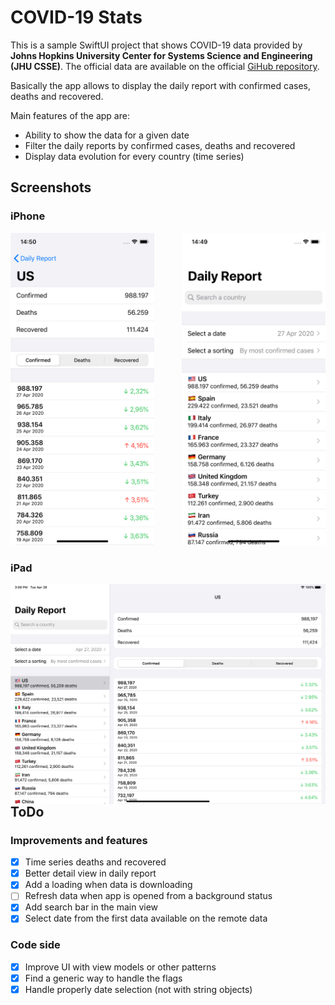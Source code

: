 # COVID-19 Stats

This is a sample SwiftUI project that shows COVID-19 data provided by **Johns Hopkins University Center for Systems Science and Engineering (JHU CSSE)**. The official data are available on the official [GiHub repository](https://github.com/CSSEGISandData/COVID-19).

Basically the app allows to display the daily report with confirmed cases, deaths and recovered.

Main features of the app are:

* Ability to show the data for a given date
* Filter the daily reports by confirmed cases, deaths and recovered
* Display data evolution for every country (time series)

## Screenshots

### iPhone

<div>
<img src="screenshots/iphone_screen_01.png" height="500px" style="float: right;">
<img src="screenshots/iphone_screen_02.png" height="500px">
</div>

### iPad

<div>
<img src="screenshots/ipad_screen_01.png" width="700px" style="float: right;">
</div>

## ToDo

### Improvements and features

* [x] Time series deaths and recovered
* [x] Better detail view in daily report
* [x] Add a loading when data is downloading
* [ ] Refresh data when app is opened from a background status
* [x] Add search bar in the main view
* [x] Select date from the first data available on the remote data

### Code side

* [x] Improve UI with view models or other patterns
* [x] Find a generic way to handle the flags
* [x] Handle properly date selection (not with string objects)
